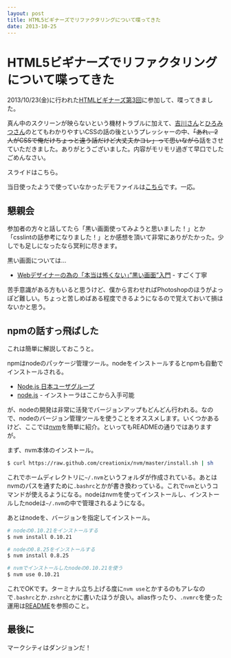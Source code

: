 ```yaml
---
layout: post
title: HTML5ビギナーズでリファクタリングについて喋ってきた
date: 2013-10-25
---
```


# HTML5ビギナーズでリファクタリングについて喋ってきた

2013/10/23(金)に行われた[HTMLビギナーズ第3回](http://atnd.org/events/44530)に参加して、喋ってきました。

真ん中のスクリーンが映らないという機材トラブルに加えて、[吉川さん](https://twitter.com/yoshikawa_t)と[ひろみつさん](https://twitter.com/hiromitsuuuuu)のとてもわかりやすいCSSの話の後というプレッシャーの中、<del>「あれ、2人がCSSで俺だけちょっと違う話だけど大丈夫かコレ」って思いながら</del>話をさせていただきました。ありがとうございました。内容がモリモリ過ぎて早口でしたごめんなさい。  

スライドはこちら。

<script async class="speakerdeck-embed" data-id="876fcb001e760131f03e7e1022f85296" data-ratio="1.33333333333333" src="//speakerdeck.com/assets/embed.js"></script>

当日使ったようで使っていなかったデモファイルは[こちら](http://github.com/1000ch/brushup-sample)です。一応。

## 懇親会

参加者の方々と話してたら「黒い画面使ってみようと思いました！」とか「csslintの話参考になりました！」とか感想を頂いて非常にありがたかった。少しでも足しになったなら冥利に尽きます。

黒い画面については…  

- [Webデザイナーの為の「本当は怖くない」”黒い画面”入門](http://fjord.jp/tag/dont-be-afraid-kuroigamen) - すごく丁寧

苦手意識がある方もいると思うけど、僕から言わせればPhotoshopのほうがよっぽど難しい。ちょっと苦しめばある程度できるようになるので覚えておいて損はないかと思う。

## npmの話すっ飛ばした

これは簡単に解説しておこうと。

npmはnodeのパッケージ管理ツール。nodeをインストールするとnpmも自動でインストールされる。

- [Node.js 日本ユーザグループ](http://nodejs.jp/)
- [node.js](http://nodejs.org/) - インストーラはここから入手可能

が、nodeの開発は非常に活発でバージョンアップもどんどん行われる。なので、nodeのバージョン管理ツールを使うことをオススメします。いくつかあるけど、ここでは[nvm](https://github.com/creationix/nvm)を簡単に紹介。といってもREADMEの通りではありますが。

まず、nvm本体のインストール。  

```bash
$ curl https://raw.github.com/creationix/nvm/master/install.sh | sh
```

これでホームディレクトリに`~/.nvm`というフォルダが作成されている。あとはnvmのパスを通すために`.bashrc`とかが書き換わっている。これで`nvm`というコマンドが使えるようになる。nodeはnvmを使ってインストールし、インストールしたnodeは`~/.nvm`の中で管理されるようになる。

あとはnodeを、バージョンを指定してインストール。  

```bash
# nodeの0.10.21をインストールする
$ nvm install 0.10.21

# nodeの0.8.25をインストールする
$ nvm install 0.8.25

# nvmでインストールしたnodeの0.10.21を使う
$ nvm use 0.10.21
```

これでOKです。ターミナル立ち上げる度に`nvm use`とかするのもアレなので`.bashrc`とか`.zshrc`とかに書いたほうが良い。alias作ったり、`.nvmrc`を使った運用は[README](https://github.com/creationix/nvm#usage)を参照のこと。

## 最後に

マークシティはダンジョンだ！